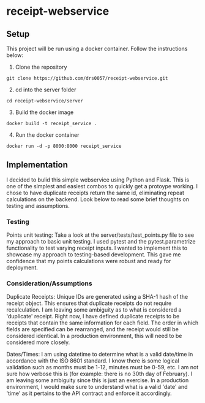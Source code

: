 # receipt-webservice

## Setup

This project will be run using a docker container. Follow the instructions below:

1. Clone the repository

```
git clone https://github.com/drs0057/receipt-webservice.git
```

2. cd into the server folder

```
cd receipt-webservice/server
```

3. Build the docker image

```
docker build -t receipt_service .
```

4. Run the docker container

```
docker run -d -p 8000:8000 receipt_service
```

## Implementation

I decided to bulid this simple webservice using Python and Flask. This is
one of the simplest and easiest combos to quickly get a protoype working.
I chose to have duplicate receipts return the same id, eliminating repeat
calculations on the backend. Look below to read some brief thoughts on testing
and assumptions.

### Testing

Points unit testing: Take a look at the server/tests/test_points.py file to see my approach
to basic unit testing. I used pytest and the pytest.parametrize functionality to
test varying receipt inputs. I wanted to implement this to showcase my approach
to testing-based development. This gave me confidence that my points calculations
were robust and ready for deployment.

### Consideration/Assumptions

Duplicate Receipts: Unique IDs are generated using a SHA-1 hash of the receipt object. This ensures that duplicate receipts do not require recalculation. I am leaving some ambiguity as to what is considered a 'duplicate' receipt. Right now, I have defined duplicate receipts to be receipts that contain the same information for each field. The order in which fields are specified can be rearranged, and the receipt would still be considered identical. In a production environment, this will need to be considered more closely.

Dates/Times: I am using datetime to determine what is a valid date/time in accordance with the ISO 8601 standard. I know there is some logical validation such as months must be 1-12, minutes must be 0-59, etc. I am not sure how verbose this is (for example: there is no 30th day of February). I am leaving some ambiguity since this is just an exercise. In a production environment, I would make sure to understand what is a valid 'date' and 'time' as it pertains to the API contract and enforce it accordingly.
